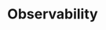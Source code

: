 ---
title: "Observability"
linkTitle: "Observability"
description: "This section includes all reference documentation for the Observability platform for {{% ctx %}} Innovation."
weight: 10
---